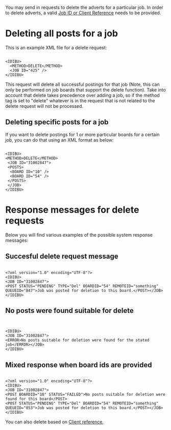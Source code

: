 <p>You may send in requests to delete the adverts for a particular job. In order to delete adverts, a valid <a href="https://github.com/oneworldmarket/idibu-api/blob/master/api-v3/jobidvsjobref.md">Job ID or Client Reference</a> needs to be provided.</p>
<h1>
	Deleting all posts for a job</h1>
<p>This is an example XML file for a delete request:</p>
<pre>
<code>
&lt;IDIBU&gt;
&nbsp;&nbsp;&lt;METHOD&gt;DELETE&lt;/METHOD&gt;
&nbsp;&nbsp;&lt;JOB ID=&quot;425&quot; /&gt;
&lt;/IDIBU&gt;
</code></pre>
<p>This request will delete all successful postings for that job (Note, this can only be performed on job boards that support the delete function). Take into account that delete takes precedence over adding a job, so if the method tag is set to &quot;delete&quot; whatever is in the request that is not related to the delete request will not be processed.</p>
<h2>
	Deleting specific posts for a job</h2>
<p>If you want to delete postings for 1 or more particular boards for a certain job, you can do that using an XML format as below:</p>
<pre>
<code>
&lt;IDIBU&gt;
&lt;METHOD&gt;DELETE&lt;/METHOD&gt;
&nbsp;&lt;JOB ID=&quot;31002847&quot;&gt;
&nbsp;&lt;POSTS&gt;
&nbsp;&nbsp;&lt;BOARD ID=&quot;10&quot; /&gt;
&nbsp;&nbsp;&lt;BOARD ID=&quot;54&quot; /&gt;
&nbsp;&lt;/POSTS&gt;
&nbsp;&lt;/JOB&gt;
&lt;/IDIBU&gt;
</code></pre>
<h1>
	Response messages for delete requests</h1>
<p>Below you will find various examples of the possible system response messages:</p>
<h2>
	Succesful delete request message</h2>
<pre>
<code>
&lt;?xml version=&quot;1.0&quot; encoding=&quot;UTF-8&quot;?&gt;
&lt;IDIBU&gt;
&lt;JOB ID=&quot;31002847&quot;&gt;
&lt;POST STATUS=&quot;PENDING&quot; TYPE=&quot;Del&quot; BOARDID=&quot;54&quot; REMOTEID=&quot;something&quot; QUEUEID=&quot;847&quot;&gt;Job was posted for deletion to this board.&lt;/POST&gt;&lt;/JOB&gt;
&lt;/IDIBU&gt;
</code></pre>
<h2>
	No posts were found suitable for delete</h2>
<pre>
<code>
<?xml version="1.0" encoding="UTF-8"?>
&lt;IDIBU&gt;
&lt;JOB ID=&quot;31002847&quot;&gt;
&lt;ERROR&gt;No posts suitable for deletion were found for the stated job&lt;/ERROR&gt;&lt;/JOB&gt;
&lt;/IDIBU&gt;
</code></pre>
<h2>
	Mixed response when board ids are provided</h2>
<pre>
<code>
&lt;?xml version=&quot;1.0&quot; encoding=&quot;UTF-8&quot;?&gt;
&lt;IDIBU&gt;
&lt;JOB ID=&quot;31002847&quot;&gt;
&lt;POST BOARDID=&quot;10&quot; STATUS=&quot;FAILED&quot;&gt;No posts suitable for deletion were found for this board&lt;/POST&gt;
&lt;POST STATUS=&quot;PENDING&quot; TYPE=&quot;Del&quot; BOARDID=&quot;54&quot; REMOTEID=&quot;something&quot; QUEUEID=&quot;853&quot;&gt;Job was posted for deletion to this board.&lt;/POST&gt;&lt;/JOB&gt;
&lt;/IDIBU&gt;
</code></pre>
You can also delete based on <a href="https://github.com/oneworldmarket/idibu-api/blob/master/api-v3/ref-based-delete.md">Client reference</a>,
